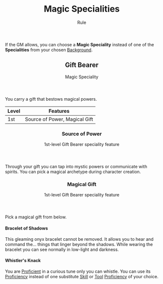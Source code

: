 <header>

# Magic Specialities

<p class="subheading">Rule</p>

</header>

If the GM allows, you can choose a **Magic Speciality** instead of one of the **Specialities** from your chosen [Background](pages/backgrounds/index.md).

<header>

## Gift Bearer

<p class="subheading">Magic Speciality</p>

</header>

You carry a gift that bestows magical powers.


| Level             | Features    |
| ----------------- | - |
| 1st               | Source of Power, Magical Gift |

<header>

### Source of Power

<p class="subheading">1st-level Gift Bearer speciality feature</p>

</header>

Through your gift you can tap into mystic powers or communicate with spirits. You can pick a magical archetype during character creation.

<header>

### Magical Gift

<p class="subheading">1st-level Gift Bearer speciality feature</p>

</header>

Pick a magical gift from below.

<section class="summaries">

<section class="summary">

#### Bracelet of Shadows

This gleaming onyx bracelet cannot be removed. It allows you to hear and command the... things that linger beyond the shadows. While wearing the bracelet you can see normally in low-light and darkness.

</section>

<section class="summary">

#### Whistler's Knack

You are [Proficient](pages/rules/proficiency.md) in a curious tune only you can whistle. You can use its [Proficiency](pages/rules/proficiency.md) instead of one substitute [Skill](pages/characters/skills.md) or [Tool](pages/equipment/tools.md) [Proficiency](pages/rules/proficiency.md) of your choice.

</section>

</section>
